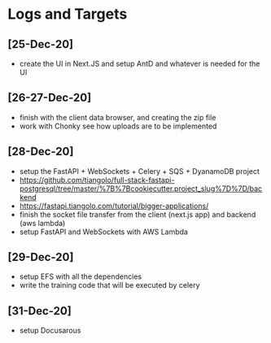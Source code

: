 # Logs and Targets

## [25-Dec-20]

- create the UI in Next.JS and setup AntD and whatever is needed for the UI

## [26-27-Dec-20]

- finish with the client data browser, and creating the zip file
- work with Chonky see how uploads are to be implemented

## [28-Dec-20]

- setup the FastAPI + WebSockets + Celery + SQS + DyanamoDB project
- https://github.com/tiangolo/full-stack-fastapi-postgresql/tree/master/%7B%7Bcookiecutter.project_slug%7D%7D/backend
- https://fastapi.tiangolo.com/tutorial/bigger-applications/
- finish the socket file transfer from the client (next.js app) and backend (aws lambda)
- setup FastAPI and WebSockets with AWS Lambda

## [29-Dec-20]

- setup EFS with all the dependencies
- write the training code that will be executed by celery

## [31-Dec-20]

- setup Docusarous
